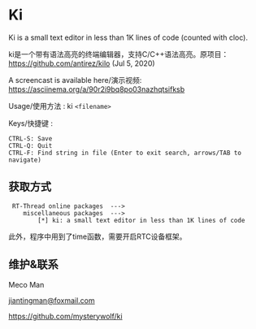 Ki
===

Ki is a small text editor in less than 1K lines of code (counted with cloc).

ki是一个带有语法高亮的终端编辑器，支持C/C++语法高亮。原项目：https://github.com/antirez/kilo (Jul 5, 2020)

A screencast is available here/演示视频: https://asciinema.org/a/90r2i9bq8po03nazhqtsifksb

Usage/使用方法 : ki `<filename>`

Keys/快捷键 :

    CTRL-S: Save
    CTRL-Q: Quit
    CTRL-F: Find string in file (Enter to exit search, arrows/TAB to navigate)



## 获取方式 ##

     RT-Thread online packages  --->
        miscellaneous packages  --->
            [*] ki: a small text editor in less than 1K lines of code
此外，程序中用到了time函数，需要开启RTC设备框架。



## 维护&联系

Meco Man

jiantingman@foxmail.com

https://github.com/mysterywolf/ki
